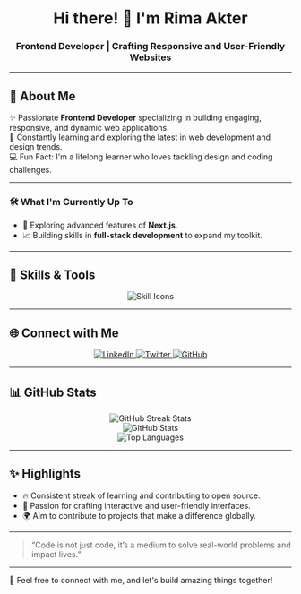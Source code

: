 
<h1 align="center">Hi there! 👋 I'm <strong>Rima Akter</strong></h1>
<h3 align="center">Frontend Developer | Crafting Responsive and User-Friendly Websites</h3>

---

## 🌟 **About Me**  
✨ Passionate **Frontend Developer** specializing in building engaging, responsive, and dynamic web applications.  
🌱 Constantly learning and exploring the latest in web development and design trends.  
💻 Fun Fact: I'm a lifelong learner who loves tackling design and coding challenges.  

---

### 🛠 **What I'm Currently Up To**  
- 🔭 Exploring advanced features of **Next.js**.    
- 📈 Building skills in **full-stack development** to expand my toolkit.  

---

## 🚀 **Skills & Tools**  

<div align="center">
  <img src="https://skillicons.dev/icons?i=html,css,js,react,nextjs,tailwind,bootstrap,git,github,figma,vscode" alt="Skill Icons" />
</div>  

---

## 🌐 **Connect with Me**  

<div align="center">
  <a href="https://www.linkedin.com/in/yourprofile/" target="_blank">
    <img src="https://img.shields.io/badge/LinkedIn-%230077B5.svg?&style=for-the-badge&logo=linkedin&logoColor=white" alt="LinkedIn">
  </a>
  <a href="https://twitter.com/yourprofile" target="_blank">
    <img src="https://img.shields.io/badge/Twitter-%231DA1F2.svg?&style=for-the-badge&logo=twitter&logoColor=white" alt="Twitter">
  </a>
  <a href="https://github.com/yourusername" target="_blank">
    <img src="https://img.shields.io/badge/GitHub-%23181717.svg?&style=for-the-badge&logo=github&logoColor=white" alt="GitHub">
  </a>
</div>  

---

## 📊 **GitHub Stats**  

<div align="center">
  <img src="https://github-readme-streak-stats.herokuapp.com/?user=yourusername&theme=radical" alt="GitHub Streak Stats" />
  <br/>
  <img src="https://github-readme-stats.vercel.app/api?username=yourusername&show_icons=true&theme=radical" alt="GitHub Stats" />
  <br/>
  <img src="https://github-readme-stats.vercel.app/api/top-langs/?username=yourusername&layout=compact&theme=radical" alt="Top Languages" />
</div>

---

## ✨ **Highlights**  
- 🔥 Consistent streak of learning and contributing to open source.  
- 🌟 Passion for crafting interactive and user-friendly interfaces.  
- 🌍 Aim to contribute to projects that make a difference globally.

---

> “Code is not just code, it’s a medium to solve real-world problems and impact lives.”  

---

🎨 Feel free to connect with me, and let's build amazing things together!

